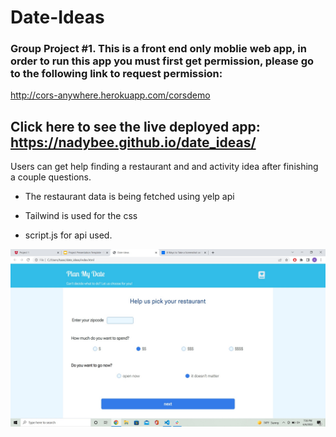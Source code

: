 # Date-Ideas

### Group Project #1. This is a front end only moblie web app, in order to run this app you must first get permission, please go to the following link to request permission:

http://cors-anywhere.herokuapp.com/corsdemo


## Click here to see the live deployed app: https://nadybee.github.io/date_ideas/


Users can get help finding a restaurant and and activity idea after finishing a couple questions.

- The restaurant data is being fetched using yelp api

- Tailwind is used for the css

- script.js for api used.

![alt text](./assets/screenshot.jpg)